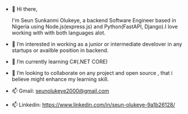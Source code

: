 - 👋 Hi there,   
         
  I'm Seun Sunkanmi Olukeye, a backend Software Engineer based in Nigeria using Node.js(express.js) and Python(FastAPI, Django).I love working with with both languages     alot.
- 👀 I’m interested in working as a junior or intermediate develover in any startups or availble position in backend.
- 🌱 I’m currently learning C#(.NET CORE)
- 💞️ I’m looking to collaborate on any project and open source , that i believe might enhance my learning skill.
- 📫 Gmail: seunolukeye2000@gmail.com
- 📫 Linkedin: https://www.linkedin.com/in/seun-olukeye-9a1b26128/

#  

<!---
Olukeye/Olukeye is a ✨ special ✨ repository because its `README.md` (this file) appears on your GitHub profile.
You can click the Preview link to take a look at your changes.
--->

